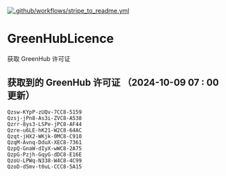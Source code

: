 [![.github/workflows/stripe_to_readme.yml](https://github.com/zjx-kimi/GreenHubLicence/actions/workflows/stripe_to_readme.yml/badge.svg)](https://github.com/zjx-kimi/GreenHubLicence/actions/workflows/stripe_to_readme.yml)
# GreenHubLicence
获取 GreenHub 许可证
## 获取到的 GreenHub 许可证 （2024-10-09 07 : 00 更新）
```
Qzsw-KYpP-zUQv-7CC8-5159
Qzsj-jPn8-As3i-ZVC8-A538
Qzrr-8ys3-LSPe-jPC8-AF44
Qzre-u6LE-hK21-W2C8-64AC
Qzqt-jHX2-WKjk-0MC8-C910
QzqM-Avnq-DduX-XEC8-7361
QzpQ-GnaW-dIyX-wWC8-2A75
QzpG-Pzjh-GqyG-dDC8-E16E
QzoU-LPWq-N338-W4C8-4C99
QzoD-d5mv-t0uL-CCC8-5A15
```
